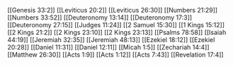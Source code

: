 [[Genesis 33:2]]
[[Leviticus 20:2]]
[[Leviticus 26:30]]
[[Numbers 21:29]]
[[Numbers 33:52]]
[[Deuteronomy 13:14]]
[[Deuteronomy 17:3]]
[[Deuteronomy 27:15]]
[[Judges 11:24]]
[[2 Samuel 15:30]]
[[1 Kings 15:12]]
[[2 Kings 21:2]]
[[2 Kings 23:10]]
[[2 Kings 23:13]]
[[Psalms 78:58]]
[[Isaiah 44:19]]
[[Jeremiah 32:35]]
[[Jeremiah 48:13]]
[[Ezekiel 18:12]]
[[Ezekiel 20:28]]
[[Daniel 11:31]]
[[Daniel 12:11]]
[[Micah 1:5]]
[[Zechariah 14:4]]
[[Matthew 26:30]]
[[Acts 1:9]]
[[Acts 1:12]]
[[Acts 7:43]]
[[Revelation 17:4]]

